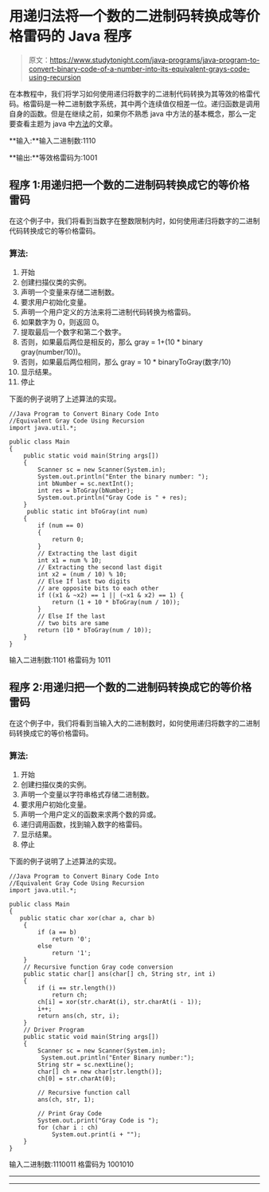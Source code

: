 # 用递归法将一个数的二进制码转换成等价格雷码的 Java 程序

> 原文：<https://www.studytonight.com/java-programs/java-program-to-convert-binary-code-of-a-number-into-its-equivalent-grays-code-using-recursion>

在本教程中，我们将学习如何使用递归将数字的二进制代码转换为其等效的格雷代码。格雷码是一种二进制数字系统，其中两个连续值仅相差一位。递归函数是调用自身的函数。但是在继续之前，如果你不熟悉 java 中方法的基本概念，那么一定要查看主题为 java 中[方法](https://www.studytonight.com/java/methods-in-java.php)的文章。

**输入:**输入二进制数:1110

**输出:**等效格雷码为:1001

## 程序 1:用递归把一个数的二进制码转换成它的等价格雷码

在这个例子中，我们将看到当数字在整数限制内时，如何使用递归将数字的二进制代码转换成它的等价格雷码。

### 算法:

1.  开始
2.  创建扫描仪类的实例。
3.  声明一个变量来存储二进制数。
4.  要求用户初始化变量。
5.  声明一个用户定义的方法来将二进制代码转换为格雷码。
6.  如果数字为 0，则返回 0。
7.  提取最后一个数字和第二个数字。
8.  否则，如果最后两位是相反的，那么 gray = 1+(10 * binary gray(number/10))。
9.  否则，如果最后两位相同，那么 gray = 10 * binaryToGray(数字/10)
10.  显示结果。
11.  停止

下面的例子说明了上述算法的实现。

```
//Java Program to Convert Binary Code Into 
//Equivalent Gray Code Using Recursion
import java.util.*;

public class Main 
{
    public static void main(String args[])
    {
        Scanner sc = new Scanner(System.in);
        System.out.println("Enter the binary number: ");
        int bNumber = sc.nextInt();
        int res = bToGray(bNumber);
        System.out.println("Gray Code is " + res);
    }
     public static int bToGray(int num)
    {
        if (num == 0) 
        {
            return 0;
        }
        // Extracting the last digit
        int x1 = num % 10;
        // Extracting the second last digit
        int x2 = (num / 10) % 10;
        // Else If last two digits
        // are opposite bits to each other
        if ((x1 & ~x2) == 1 || (~x1 & x2) == 1) {
            return (1 + 10 * bToGray(num / 10));
        }
        // Else If the last
        // two bits are same
        return (10 * bToGray(num / 10));
    }
}
```

输入二进制数:1101
格雷码为 1011

## 程序 2:用递归把一个数的二进制码转换成它的等价格雷码

在这个例子中，我们将看到当输入大的二进制数时，如何使用递归将数字的二进制码转换成它的等价格雷码。

### 算法:

1.  开始
2.  创建扫描仪类的实例。
3.  声明一个变量以字符串格式存储二进制数。
4.  要求用户初始化变量。
5.  声明一个用户定义的函数来求两个数的异或。
6.  递归调用函数，找到输入数字的格雷码。
7.  显示结果。
8.  停止

下面的例子说明了上述算法的实现。

```
//Java Program to Convert Binary Code Into 
//Equivalent Gray Code Using Recursion
import java.util.*;

public class Main 
{
   public static char xor(char a, char b)
    {
        if (a == b)
            return '0';
        else
            return '1';
    }
    // Recursive function Gray code conversion
    public static char[] ans(char[] ch, String str, int i)
    {
        if (i == str.length())
            return ch;
        ch[i] = xor(str.charAt(i), str.charAt(i - 1));
        i++;
        return ans(ch, str, i);
    }
    // Driver Program
    public static void main(String args[])
    {
        Scanner sc = new Scanner(System.in);
         System.out.println("Enter Binary number:");
        String str = sc.nextLine();
        char[] ch = new char[str.length()];
        ch[0] = str.charAt(0);

        // Recursive function call
        ans(ch, str, 1);

        // Print Gray Code
        System.out.print("Gray Code is ");
        for (char i : ch)
            System.out.print(i + "");
    }
}
```

输入二进制数:1110011
格雷码为 1001010

* * *

* * *